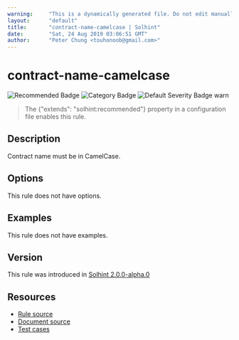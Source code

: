 ```yaml
---
warning:     "This is a dynamically generated file. Do not edit manually."
layout:      "default"
title:       "contract-name-camelcase | Solhint"
date:        "Sat, 24 Aug 2019 03:06:51 GMT"
author:      "Peter Chung <touhonoob@gmail.com>"
---
```


# contract-name-camelcase
![Recommended Badge](https://img.shields.io/badge/-Recommended-brightgreen)
![Category Badge](https://img.shields.io/badge/-Style%20Guide%20Rules-informational)
![Default Severity Badge warn](https://img.shields.io/badge/Default%20Severity-warn-yellow)
> The {"extends": "solhint:recommended"} property in a configuration file enables this rule.


## Description
Contract name must be in CamelCase.

## Options
This rule does not have options.

## Examples
This rule does not have examples.

## Version
This rule was introduced in [Solhint 2.0.0-alpha.0](https://github.com/protofire/solhint/tree/v2.0.0-alpha.0)

## Resources
- [Rule source](https://github.com/protofire/solhint/tree/master/lib/rules/naming/contract-name-camelcase.js)
- [Document source](https://github.com/protofire/solhint/tree/master/docs/rules/naming/contract-name-camelcase.md)
- [Test cases](https://github.com/protofire/solhint/tree/master/test/rules/naming/contract-name-camelcase.js)
